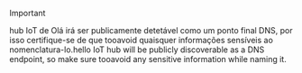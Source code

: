 > [!IMPORTANT]
> <span data-ttu-id="74361-101">hub IoT de Olá irá ser publicamente detetável como um ponto final DNS, por isso certifique-se de que tooavoid quaisquer informações sensíveis ao nomenclatura-lo.</span><span class="sxs-lookup"><span data-stu-id="74361-101">hello IoT hub will be publicly discoverable as a DNS endpoint, so make sure tooavoid any sensitive information while naming it.</span></span>
>
